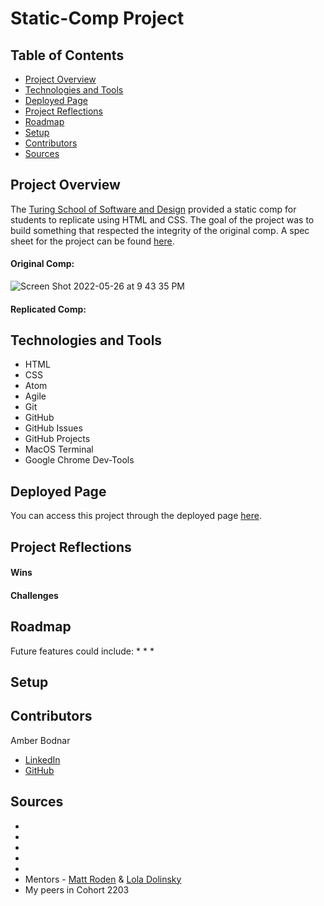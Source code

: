 # Static-Comp Project

## Table of Contents
- [Project Overview](#project-overview)
- [Technologies and Tools](#technologies-and-tools)
- [Deployed Page](#deployed-page)
- [Project Reflections](#project-reflections)
- [Roadmap](#roadmap)
- [Setup](#setup)
- [Contributors](#contributors)
- [Sources](#sources)


## Project Overview
The [Turing School of Software and Design](https://turing.edu/) provided a static comp for students to replicate using HTML and CSS. The goal of the project was to build something that respected the integrity of the original comp. A spec sheet for the project can be found [here](https://frontend.turing.edu/projects/M2-static-comp-challenge.html).

#### Original Comp:
![Screen Shot 2022-05-26 at 9 43 35 PM](https://user-images.githubusercontent.com/99693359/170612103-59767ecf-d317-43e4-85d4-bf5e1d841508.png)

#### Replicated Comp:



## Technologies and Tools
* HTML
* CSS
* Atom 
* Agile
* Git
* GitHub
* GitHub Issues
* GitHub Projects
* MacOS Terminal
* Google Chrome Dev-Tools


## Deployed Page
You can access this project through the deployed page [here](https://abodnar1.github.io/static-comp/).


## Project Reflections
#### Wins

#### Challenges


## Roadmap
Future features could include:
* 
* 
* 


## Setup
<!-- 1. Fork this Repo -->
<!-- 2. Clone it down to your machine -->
<!-- 3. `cd` into the root of the project directory -->
<!-- 4. Run `node index.js` in your terminal -->


## Contributors
Amber Bodnar
* [LinkedIn](https://www.linkedin.com/in/amberbodnar/)
* [GitHub](https://github.com/abodnar1)


## Sources
* []()
* []()
* []()
* []()
* []()
* Mentors - [Matt Roden](https://github.com/Matt-Roden) & [Lola Dolinsky](https://github.com/lo-la-do-li)
* My peers in Cohort 2203
